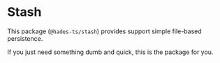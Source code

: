 # Stash

This package (`@hades-ts/stash`) provides support simple file-based persistence.

If you just need something dumb and quick, this is the package for you.